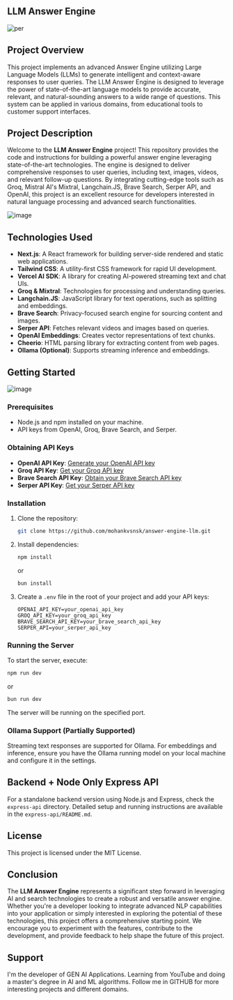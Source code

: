 ## LLM Answer Engine
![per](https://github.com/user-attachments/assets/03b5ba8d-7149-4ee1-8c03-a10a8e842d18)

## Project Overview

This project implements an advanced Answer Engine utilizing Large Language Models (LLMs) to generate intelligent and context-aware responses to user queries.
The LLM Answer Engine is designed to leverage the power of state-of-the-art language models to provide accurate, relevant, and natural-sounding answers to a wide range of questions. This system can be applied in various domains, from educational tools to customer support interfaces.

## Project Description

Welcome to the **LLM Answer Engine** project! This repository provides the code and instructions for building a powerful answer engine leveraging state-of-the-art technologies. The engine is designed to deliver comprehensive responses to user queries, including text, images, videos, and relevant follow-up questions. By integrating cutting-edge tools such as Groq, Mistral AI's Mixtral, Langchain.JS, Brave Search, Serper API, and OpenAI, this project is an excellent resource for developers interested in natural language processing and advanced search functionalities.

![image](https://github.com/user-attachments/assets/6f6d7c39-6890-4d3c-b915-9575fb81110f)


## Technologies Used

- **Next.js**: A React framework for building server-side rendered and static web applications.
- **Tailwind CSS**: A utility-first CSS framework for rapid UI development.
- **Vercel AI SDK**: A library for creating AI-powered streaming text and chat UIs.
- **Groq & Mixtral**: Technologies for processing and understanding queries.
- **Langchain.JS**: JavaScript library for text operations, such as splitting and embeddings.
- **Brave Search**: Privacy-focused search engine for sourcing content and images.
- **Serper API**: Fetches relevant videos and images based on queries.
- **OpenAI Embeddings**: Creates vector representations of text chunks.
- **Cheerio**: HTML parsing library for extracting content from web pages.
- **Ollama (Optional)**: Supports streaming inference and embeddings.

## Getting Started
![image](https://github.com/user-attachments/assets/7dc76855-dd63-4d2e-85af-b163beb301e5)

### Prerequisites

- Node.js and npm installed on your machine.
- API keys from OpenAI, Groq, Brave Search, and Serper.

### Obtaining API Keys

- **OpenAI API Key**: [Generate your OpenAI API key](https://platform.openai.com/signup)
- **Groq API Key**: [Get your Groq API key](https://groq.com/)
- **Brave Search API Key**: [Obtain your Brave Search API key](https://brave.com/search/)
- **Serper API Key**: [Get your Serper API key](https://serper.dev/)

### Installation

1. Clone the repository:
    ```bash
    git clone https://github.com/mohankvsnsk/answer-engine-llm.git
    ```

2. Install dependencies:
    ```bash
    npm install
    ```
    or
    ```bash
    bun install
    ```

3. Create a `.env` file in the root of your project and add your API keys:
    ```plaintext
    OPENAI_API_KEY=your_openai_api_key
    GROQ_API_KEY=your_groq_api_key
    BRAVE_SEARCH_API_KEY=your_brave_search_api_key
    SERPER_API=your_serper_api_key
    ```

### Running the Server

To start the server, execute:
```bash
npm run dev
```
or
```bash
bun run dev
```
The server will be running on the specified port.


### Ollama Support (Partially Supported)

Streaming text responses are supported for Ollama. For embeddings and inference, ensure you have the Ollama running model on your local machine and configure it in the settings.

## Backend + Node Only Express API

For a standalone backend version using Node.js and Express, check the `express-api` directory. Detailed setup and running instructions are available in the `express-api/README.md`.

## License

This project is licensed under the MIT License.
## Conclusion

The **LLM Answer Engine** represents a significant step forward in leveraging AI and search technologies to create a robust and versatile answer engine. Whether you're a developer looking to integrate advanced NLP capabilities into your application or simply interested in exploring the potential of these technologies, this project offers a comprehensive starting point. We encourage you to experiment with the features, contribute to the development, and provide feedback to help shape the future of this project. 

## Support

I'm the developer of GEN AI Applications. Learning from YouTube and doing a master's degree in AI and ML algorithms. Follow me in GITHUB for more interesting projects and different domains.
